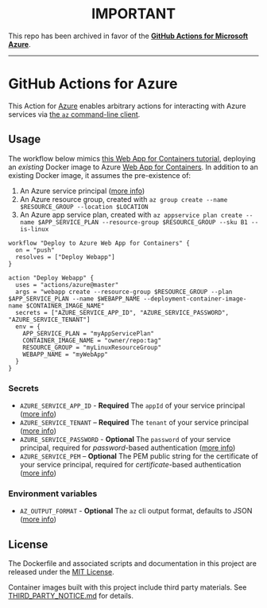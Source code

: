 <h1 align="center">IMPORTANT</h1>

This repo has been archived in favor of the [**GitHub Actions for Microsoft Azure**](https://github.com/Azure/actions).

___
# GitHub Actions for Azure

This Action for [Azure](https://azure.microsoft.com/en-us/) enables arbitrary actions for interacting with Azure services via [the `az` command-line client](https://docs.microsoft.com/en-us/cli/azure/).

## Usage

The workflow below mimics [this Web App for Containers tutorial](https://docs.microsoft.com/en-us/azure/app-service/containers/tutorial-custom-docker-image), deploying an _existing_ Docker image to Azure [Web App for Containers](https://docs.microsoft.com/en-us/azure/app-service/containers/app-service-linux-intro). In addition to an existing Docker image, it assumes the pre-existence of:

1. An Azure service principal ([more info](https://docs.microsoft.com/en-us/cli/azure/create-an-azure-service-principal-azure-cli?view=azure-cli-latest))
1. An Azure resource group, created with `az group create --name $RESOURCE_GROUP --location $LOCATION`
1. An Azure app service plan, created with `az appservice plan create --name $APP_SERVICE_PLAN --resource-group $RESOURCE_GROUP --sku B1 --is-linux`

```hcl
workflow "Deploy to Azure Web App for Containers" {
  on = "push"
  resolves = ["Deploy Webapp"]
}

action "Deploy Webapp" {
  uses = "actions/azure@master"
  args = "webapp create --resource-group $RESOURCE_GROUP --plan $APP_SERVICE_PLAN --name $WEBAPP_NAME --deployment-container-image-name $CONTAINER_IMAGE_NAME"
  secrets = ["AZURE_SERVICE_APP_ID", "AZURE_SERVICE_PASSWORD", "AZURE_SERVICE_TENANT"]
  env = {
    APP_SERVICE_PLAN = "myAppServicePlan"
    CONTAINER_IMAGE_NAME = "owner/repo:tag"
    RESOURCE_GROUP = "myLinuxResourceGroup"
    WEBAPP_NAME = "myWebApp"
  }
}
```

### Secrets

- `AZURE_SERVICE_APP_ID` - **Required** The `appId` of your service principal ([more info](https://docs.microsoft.com/en-us/cli/azure/create-an-azure-service-principal-azure-cli?view=azure-cli-latest#sign-in-using-the-service-principal))
- `AZURE_SERVICE_TENANT` – **Required** The `tenant` of your service principal ([more info](https://docs.microsoft.com/en-us/cli/azure/create-an-azure-service-principal-azure-cli?view=azure-cli-latest#sign-in-using-the-service-principal))
- `AZURE_SERVICE_PASSWORD` - **Optional** The `password` of your service principal, required for _password_-based authentication ([more info](https://docs.microsoft.com/en-us/cli/azure/create-an-azure-service-principal-azure-cli?view=azure-cli-latest#sign-in-using-the-service-principal))
- `AZURE_SERVICE_PEM` – **Optional** The PEM public string for the certificate of your service principal, required for _certificate_-based authentication ([more info](https://docs.microsoft.com/en-us/cli/azure/create-an-azure-service-principal-azure-cli?view=azure-cli-latest#sign-in-using-the-service-principal))

### Environment variables

- `AZ_OUTPUT_FORMAT` - **Optional** The `az` cli output format, defaults to JSON ([more info](https://docs.microsoft.com/en-us/cli/azure/format-output-azure-cli?view=azure-cli-latest))

## License

The Dockerfile and associated scripts and documentation in this project are released under the [MIT License](LICENSE).

Container images built with this project include third party materials. See [THIRD_PARTY_NOTICE.md](THIRD_PARTY_NOTICE.md) for details.
